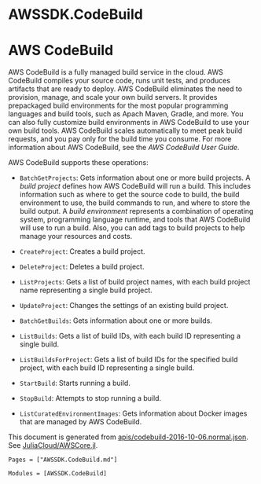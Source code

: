 # AWSSDK.CodeBuild

# AWS CodeBuild

AWS CodeBuild is a fully managed build service in the cloud. AWS CodeBuild compiles your source code, runs unit tests, and produces artifacts that are ready to deploy. AWS CodeBuild eliminates the need to provision, manage, and scale your own build servers. It provides prepackaged build environments for the most popular programming languages and build tools, such as Apach Maven, Gradle, and more. You can also fully customize build environments in AWS CodeBuild to use your own build tools. AWS CodeBuild scales automatically to meet peak build requests, and you pay only for the build time you consume. For more information about AWS CodeBuild, see the *AWS CodeBuild User Guide*.

AWS CodeBuild supports these operations:

*   `BatchGetProjects`: Gets information about one or more build projects. A *build project* defines how AWS CodeBuild will run a build. This includes information such as where to get the source code to build, the build environment to use, the build commands to run, and where to store the build output. A *build environment* represents a combination of operating system, programming language runtime, and tools that AWS CodeBuild will use to run a build. Also, you can add tags to build projects to help manage your resources and costs.

*   `CreateProject`: Creates a build project.

*   `DeleteProject`: Deletes a build project.

*   `ListProjects`: Gets a list of build project names, with each build project name representing a single build project.

*   `UpdateProject`: Changes the settings of an existing build project.

*   `BatchGetBuilds`: Gets information about one or more builds.

*   `ListBuilds`: Gets a list of build IDs, with each build ID representing a single build.

*   `ListBuildsForProject`: Gets a list of build IDs for the specified build project, with each build ID representing a single build.

*   `StartBuild`: Starts running a build.

*   `StopBuild`: Attempts to stop running a build.

*   `ListCuratedEnvironmentImages`: Gets information about Docker images that are managed by AWS CodeBuild.

This document is generated from
[apis/codebuild-2016-10-06.normal.json](https://github.com/aws/aws-sdk-js/blob/master/apis/codebuild-2016-10-06.normal.json).
See [JuliaCloud/AWSCore.jl](https://github.com/JuliaCloud/AWSCore.jl).

```@index
Pages = ["AWSSDK.CodeBuild.md"]
```

```@autodocs
Modules = [AWSSDK.CodeBuild]
```
